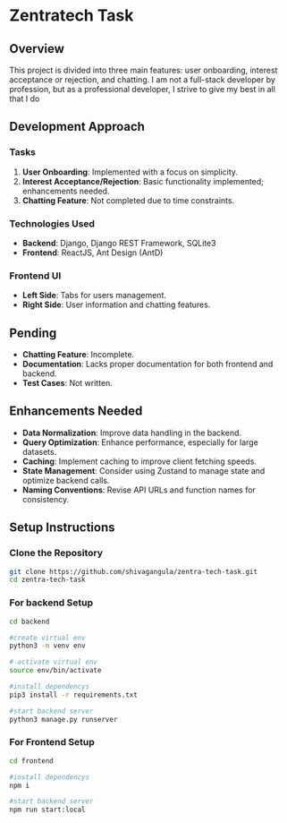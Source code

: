 # Zentratech Task

## Overview

This project is divided into three main features: user onboarding, interest acceptance or rejection, and chatting. I am not a full-stack developer by profession, but as a professional developer, I strive to give my best in all that I do

## Development Approach

### Tasks
1. **User Onboarding**: Implemented with a focus on simplicity.
2. **Interest Acceptance/Rejection**: Basic functionality implemented; enhancements needed.
3. **Chatting Feature**: Not completed due to time constraints.

### Technologies Used
- **Backend**: Django, Django REST Framework, SQLite3
- **Frontend**: ReactJS, Ant Design (AntD)

### Frontend UI
- **Left Side**: Tabs for users management.
- **Right Side**: User information and chatting features.


## Pending
- **Chatting Feature**: Incomplete.
- **Documentation**: Lacks proper documentation for both frontend and backend.
- **Test Cases**: Not written.

## Enhancements Needed
- **Data Normalization**: Improve data handling in the backend.
- **Query Optimization**: Enhance performance, especially for large datasets.
- **Caching**: Implement caching to improve client fetching speeds.
- **State Management**: Consider using Zustand to manage state and optimize backend calls.
- **Naming Conventions**: Revise API URLs and function names for consistency.

## Setup Instructions

### Clone the Repository
```bash
git clone https://github.com/shivagangula/zentra-tech-task.git
cd zentra-tech-task
```
### For backend Setup 

```bash
cd backend

#create virtual env
python3 -m venv env 

# activate virtual env
source env/bin/activate 

#install dependencys
pip3 install -r requirements.txt 

#start backend server
python3 manage.py runserver  
```

### For Frontend Setup
```bash
cd frontend

#install dependencys
npm i 

#start backend server
npm run start:local  

```
